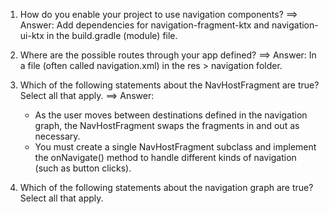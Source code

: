 1. How do you enable your project to use navigation components?
==> Answer: Add dependencies for navigation-fragment-ktx and navigation-ui-ktx
in the build.gradle (module) file.

2. Where are the possible routes through your app defined?
==> Answer: In a file (often called navigation.xml) in the res > navigation folder.

3. Which of the following statements about the NavHostFragment are true? Select all that apply.
==> Answer: 
   - As the user moves between destinations defined in the navigation graph,
the NavHostFragment swaps the fragments in and out as necessary.
   - You must create a single NavHostFragment subclass and implement the 
onNavigate() method to handle different kinds of navigation (such as button clicks).

4. Which of the following statements about the navigation graph are true? Select all that apply.




